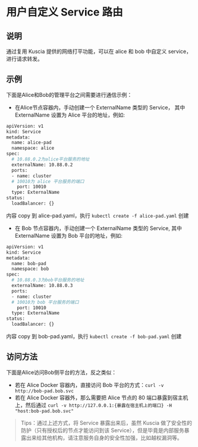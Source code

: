# 用户自定义 Service 路由

## 说明
通过复用 Kuscia 提供的网络打平功能，可以在 alice 和 bob 中自定义 service，进行请求转发。

## 示例
下面是Alice和Bob的管理平台之间需要进行通信示例：

- 在Alice节点容器内，手动创建一个 ExternalName 类型的 Service， 其中 ExternalName 设置为 Alice 平台的地址，例如:
```bash
apiVersion: v1
kind: Service
metadata:
  name: alice-pad
  namespace: alice
spec:
  # 10.88.0.2为alice平台服务的地址
  externalName: 10.88.0.2
  ports:
  - name: cluster
  # 10010为 alice 平台服务的端口
    port: 10010
  type: ExternalName
status:
  loadBalancer: {}
```
内容 copy 到 alice-pad.yaml，执行 `kubectl create -f alice-pad.yaml` 创建

- 在 Bob 节点容器内，手动创建一个 ExternalName 类型的 Service, 其中 ExternalName 设置为 Bob 平台的地址，例如:
```bash
apiVersion: v1
kind: Service
metadata:
  name: bob-pad
  namespace: bob
spec:
  # 10.88.0.3为bob平台服务的地址
  externalName: 10.88.0.3
  ports:
  - name: cluster
  # 10010为 bob 平台服务的端口
    port: 10010
  type: ExternalName
status:
  loadBalancer: {}
```
内容 copy 到 bob-pad.yaml，执行 `kubectl create -f bob-pad.yaml` 创建

## 访问方法
下面是Alice访问Bob侧平台的方法，反之类似：

- 若在 Alice Docker 容器内，直接访问 Bob 平台的方式：`curl -v http://bob-pad.bob.svc`
- 若在 Alice Docker 容器外，那么需要把 Alice 节点的 80 端口暴露到宿主机上，然后通过 `curl -v http://127.0.0.1:{暴露在宿主机上的端口} -H "host:bob-pad.bob.svc"`

> Tips：通过上述方式，将 Service 暴露出来后，虽然 Kuscia 做了安全性的防护（只有授权后的节点才能访问到该 Service），但是毕竟是内部服务暴露出来给其他机构，请注意服务自身的安全性加强，比如越权漏洞等。